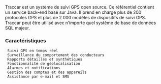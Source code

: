 Traccar est un système de suivi GPS open source. Ce référentiel contient un service back-end basé sur Java. Il prend en charge plus de 200 protocoles GPS et plus de 2 000 modèles de dispositifs de suivi GPS. Traccar peut être utilisé avec n'importe quel système de base de données SQL majeur.

### Caractéristiques

     Suivi GPS en temps réel
     Surveillance du comportement des conducteurs
     Rapports détaillés et synthétiques
     Fonctionnalité de géolocalisation
     Alarmes et notifications
     Gestion des comptes et des appareils
     Assistance par e-mail et SMS
